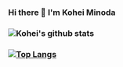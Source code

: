 ### Hi there 👋 I'm Kohei Minoda
### ![Kohei's github stats](https://github-readme-stats.vercel.app/api?username=Kohei-kun-no&count_private=true&theme=dracula)
### [![Top Langs](https://github-readme-stats.vercel.app/api/top-langs/?username=Kohei-kun-no&layout=compact&theme=dracula)](https://github.com/Kohei-kun-no/github-readme-stats)

<!--
**Kohei-kun-no/Kohei-kun-no** is a ✨ _special_ ✨ repository because its `README.md` (this file) appears on your GitHub profile.

Here are some ideas to get you started:

- 🔭 I’m currently working on ...
- 🌱 I’m currently learning ...
- 👯 I’m looking to collaborate on ...
- 🤔 I’m looking for help with ...
- 💬 Ask me about ...
- 📫 How to reach me: ...
- 😄 Pronouns: ...
- ⚡ Fun fact: ...
-->
